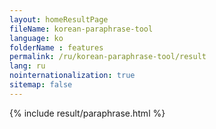```yaml
---
layout: homeResultPage
fileName: korean-paraphrase-tool
language: ko
folderName : features
permalink: /ru/korean-paraphrase-tool/result
lang: ru
nointernationalization: true
sitemap: false
---
```

{% include result/paraphrase.html %}

<script src="/js/result/paraprashing.js" data-foldername="{{page.folderName}}" data-lang="{{page.lang}}"></script>